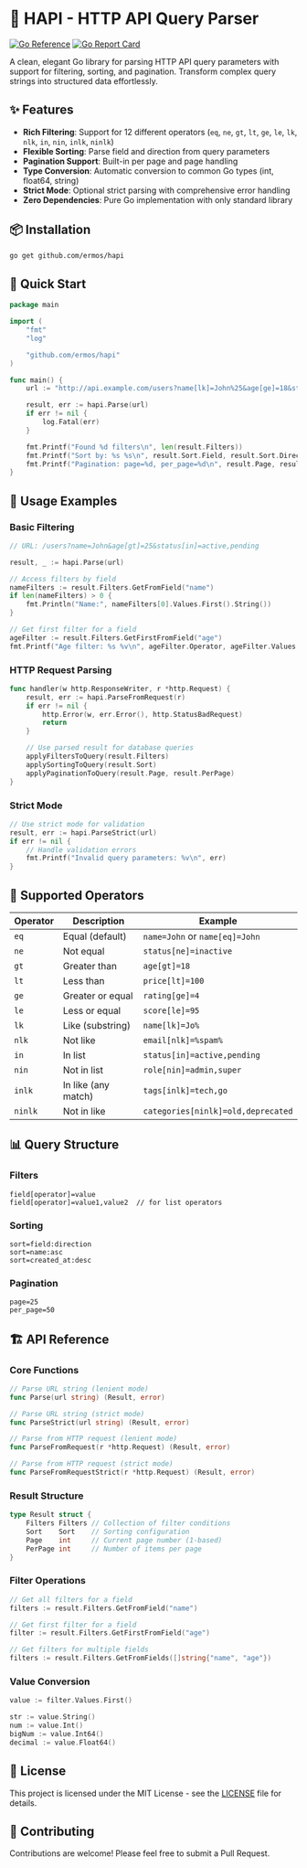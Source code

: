 # 🚀 HAPI - HTTP API Query Parser

[![Go Reference](https://pkg.go.dev/badge/github.com/ermos/hapi.svg)](https://pkg.go.dev/github.com/ermos/hapi)
[![Go Report Card](https://goreportcard.com/badge/github.com/ermos/hapi)](https://goreportcard.com/report/github.com/ermos/hapi)

A clean, elegant Go library for parsing HTTP API query parameters with support for filtering, sorting, and pagination. Transform complex query strings into structured data effortlessly.

## ✨ Features

- **Rich Filtering**: Support for 12 different operators (`eq`, `ne`, `gt`, `lt`, `ge`, `le`, `lk`, `nlk`, `in`, `nin`, `inlk`, `ninlk`)
- **Flexible Sorting**: Parse field and direction from query parameters
- **Pagination Support**: Built-in per page and page handling
- **Type Conversion**: Automatic conversion to common Go types (int, float64, string)
- **Strict Mode**: Optional strict parsing with comprehensive error handling
- **Zero Dependencies**: Pure Go implementation with only standard library

## 📦 Installation

```bash
go get github.com/ermos/hapi
```

## 🎯 Quick Start

```go
package main

import (
    "fmt"
    "log"

    "github.com/ermos/hapi"
)

func main() {
    url := "http://api.example.com/users?name[lk]=John%25&age[ge]=18&status[in]=active,pending&page=25&per_page=50&sort=created_at:desc"

    result, err := hapi.Parse(url)
    if err != nil {
        log.Fatal(err)
    }

    fmt.Printf("Found %d filters\n", len(result.Filters))
    fmt.Printf("Sort by: %s %s\n", result.Sort.Field, result.Sort.Direction)
    fmt.Printf("Pagination: page=%d, per_page=%d\n", result.Page, result.PerPage)
}
```

## 📖 Usage Examples

### Basic Filtering

```go
// URL: /users?name=John&age[gt]=25&status[in]=active,pending

result, _ := hapi.Parse(url)

// Access filters by field
nameFilters := result.Filters.GetFromField("name")
if len(nameFilters) > 0 {
    fmt.Println("Name:", nameFilters[0].Values.First().String())
}

// Get first filter for a field
ageFilter := result.Filters.GetFirstFromField("age")
fmt.Printf("Age filter: %s %v\n", ageFilter.Operator, ageFilter.Values.First().Int())
```

### HTTP Request Parsing

```go
func handler(w http.ResponseWriter, r *http.Request) {
    result, err := hapi.ParseFromRequest(r)
    if err != nil {
        http.Error(w, err.Error(), http.StatusBadRequest)
        return
    }

    // Use parsed result for database queries
    applyFiltersToQuery(result.Filters)
    applySortingToQuery(result.Sort)
    applyPaginationToQuery(result.Page, result.PerPage)
}
```

### Strict Mode

```go
// Use strict mode for validation
result, err := hapi.ParseStrict(url)
if err != nil {
    // Handle validation errors
    fmt.Printf("Invalid query parameters: %v\n", err)
}
```

## 🔧 Supported Operators

| Operator | Description | Example |
|----------|-------------|---------|
| `eq` | Equal (default) | `name=John` or `name[eq]=John` |
| `ne` | Not equal | `status[ne]=inactive` |
| `gt` | Greater than | `age[gt]=18` |
| `lt` | Less than | `price[lt]=100` |
| `ge` | Greater or equal | `rating[ge]=4` |
| `le` | Less or equal | `score[le]=95` |
| `lk` | Like (substring) | `name[lk]=Jo%` |
| `nlk` | Not like | `email[nlk]=%spam%` |
| `in` | In list | `status[in]=active,pending` |
| `nin` | Not in list | `role[nin]=admin,super` |
| `inlk` | In like (any match) | `tags[inlk]=tech,go` |
| `ninlk` | Not in like | `categories[ninlk]=old,deprecated` |

## 📊 Query Structure

### Filters
```
field[operator]=value
field[operator]=value1,value2  // for list operators
```

### Sorting
```
sort=field:direction
sort=name:asc
sort=created_at:desc
```

### Pagination
```
page=25
per_page=50
```

## 🏗️ API Reference

### Core Functions

```go
// Parse URL string (lenient mode)
func Parse(url string) (Result, error)

// Parse URL string (strict mode)
func ParseStrict(url string) (Result, error)

// Parse from HTTP request (lenient mode)
func ParseFromRequest(r *http.Request) (Result, error)

// Parse from HTTP request (strict mode)
func ParseFromRequestStrict(r *http.Request) (Result, error)
```

### Result Structure

```go
type Result struct {
    Filters Filters // Collection of filter conditions
    Sort    Sort    // Sorting configuration
    Page    int     // Current page number (1-based)
    PerPage int     // Number of items per page
}
```

### Filter Operations

```go
// Get all filters for a field
filters := result.Filters.GetFromField("name")

// Get first filter for a field
filter := result.Filters.GetFirstFromField("age")

// Get filters for multiple fields
filters := result.Filters.GetFromFields([]string{"name", "age"})
```

### Value Conversion

```go
value := filter.Values.First()

str := value.String()
num := value.Int()
bigNum := value.Int64()
decimal := value.Float64()
```

## 📄 License

This project is licensed under the MIT License - see the [LICENSE](LICENSE) file for details.

## 🤝 Contributing

Contributions are welcome! Please feel free to submit a Pull Request.
